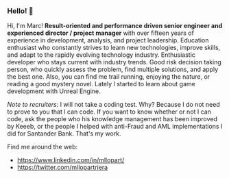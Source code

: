 ### Hello! 👋 

<!--
**mllopart/mllopart** is a ✨ _special_ ✨ repository because its `README.md` (this file) appears on your GitHub profile.

Here are some ideas to get you started:

- 🔭 I’m currently working on ...
- 🌱 I’m currently learning ...
- 👯 I’m looking to collaborate on ...
- 🤔 I’m looking for help with ...
- 💬 Ask me about ...
- 📫 How to reach me: ...
- 😄 Pronouns: ...
- ⚡ Fun fact: ...
-->
Hi, I'm Marc! <strong>Result-oriented and performance driven senior engineer and experienced director / project manager</strong> with over fifteen years of experience in development, analysis, and project leadership. Education enthusiast who constantly strives to learn new technologies, improve skills, and adapt to the rapidly evolving technology industry. Enthusiastic developer who stays current with industry trends. Good risk decision taking person, who quickly assess the problem, find multiple solutions, and apply the best one. Also, you can find me trail running, enjoying the nature, or reading a good mystery novel. Lately I started to learn about game development with Unreal Engine.

<i>Note to recruiters:</i> I will not take a coding test. Why? Because I do not need to prove to you that I can code. If you want to know whether or not I can code, ask the people who his knowledge management has been improved by Keeeb, or the people I helped with anti-Fraud and AML implementations I did for Santander Bank. That's my work.

Find me around the web:
- https://www.linkedin.com/in/mllopart/
- https://twitter.com/mllopartriera
